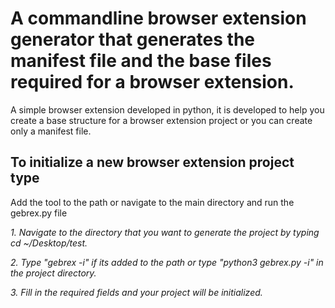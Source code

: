 # A commandline browser extension generator that generates the manifest file and the base files required for a browser extension.

A simple browser extension developed in python, it is developed to help you create a base structure for a browser extension project or you can create only a manifest file.

## To initialize a new browser extension project type
Add the tool to the path or navigate to the main directory and run the gebrex.py file

*1. Navigate to the directory that you want to generate the project by typing  cd ~/Desktop/test.*

*2. Type "gebrex -i" if its added to the path or type "python3 gebrex.py -i" in the project directory.*

*3. Fill in the required fields and your project will be initialized.*
